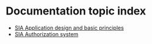 # Documentation topic index

* [SIA Application design and basic principles](topics/application-design.md)
* [SIA Authorization system](sia-authorization.md)
